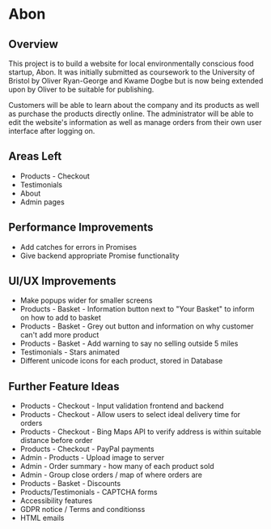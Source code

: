 # Abon

## Overview
This project is to build a website for local environmentally conscious food startup, Abon. It was initially submitted as coursework to the University of Bristol by Oliver Ryan-George and Kwame Dogbe but is now being extended upon by Oliver to be suitable for publishing.

Customers will be able to learn about the company and its products as well as purchase the products directly online. The administrator will be able to edit the website's information as well as manage orders from their own user interface after logging on.

## Areas Left
* Products - Checkout
* Testimonials
* About
* Admin pages

## Performance Improvements
* Add catches for errors in Promises
* Give backend appropriate Promise functionality

## UI/UX Improvements
* Make popups wider for smaller screens
* Products - Basket - Information button next to "Your Basket" to inform on how to add to basket
* Products - Basket - Grey out button and information on  why customer can't add more product
* Products - Basket - Add warning to say no selling outside 5 miles
* Testimonials - Stars animated
* Different unicode icons for each product, stored in Database

## Further Feature Ideas
* Products - Checkout - Input validation frontend and backend
* Products - Checkout - Allow users to select ideal delivery time for orders
* Products - Checkout - Bing Maps API to verify address is within suitable distance before order
* Products - Checkout - PayPal payments
* Admin - Products - Upload image to server
* Admin - Order summary - how many of each product sold
* Admin - Group close orders / map of where orders are
* Products - Basket - Discounts
* Products/Testimonials - CAPTCHA forms
* Accessibility features
* GDPR notice / Terms and conditionss
* HTML emails
